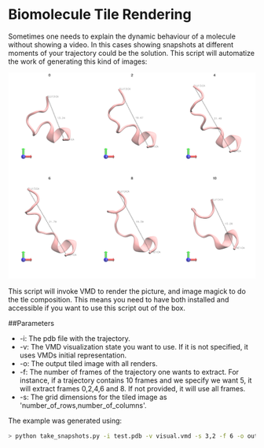 # Biomolecule Tile Rendering

Sometimes one needs to explain the dynamic behaviour of a molecule without showing a video. In this cases showing snapshots at different moments of your trajectory could be the solution. This script will automatize the work of generating this kind of images:  

<img src="examples/output.png"/>

This script will invoke VMD to render the picture, and image magick to do the tle composition. This means you need to have both installed and accessible if you want to use this script out of the box. 

##Parameters
 
* -i: The pdb file with the trajectory.
* -v: The VMD visualization state you want to use. If it is not specified, it uses VMDs initial representation.
* -o: The output tiled image with all renders.
* -f: The number of frames of the trajectory one wants to extract. For instance, if a trajectory contains 10 frames and we specify we want 5, it will extract frames 0,2,4,6 and 8. If not provided, it will use all frames.
* -s: The grid dimensions for the tiled image as 'number_of_rows,number_of_columns'.     

The example was generated using:
```bash 
> python take_snapshots.py -i test.pdb -v visual.vmd -s 3,2 -f 6 -o output.png
```
